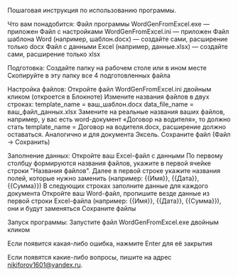 Пошаговая инструкция по использованию программы.

Что вам понадобится:
Файл программы WordGenFromExcel.exe — приложен
Файл с настройками WordGenFromExcel.ini — приложен
Файл шаблона Word (например, шаблон.docx) — создайте сами, расширение только docx
Файл с данными Excel (например, данные.xlsx) — создайте сами, расширение только xlsx

Подготовка:
Создайте папку на рабочем столе или в ином месте
Скопируйте в эту папку все 4 подготовленных файла

Настройка файлов:
Откройте файл WordGenFromExcel.ini двойным кликом (откроется в Блокноте)
Измените названия файлов в двух строках:
template_name = ваш_шаблон.docx
data_file_name = ваш_файл_данных.xlsx
Замените на реальные названия ваших файлов, например, у вас есть word-документ «Договор на водителя»,
то должно стать template_name = Договор на водителя.docx, расширение должно оставаться.
Аналогично и для документа Эксель.
Сохраните файл (Файл → Сохранить)

Заполнение данных:
Откройте ваш Excel-файл с данными
По первому столбцу формируются названия файлов, укажите в первой ячейке строки "Названия файлов".
Далее в первой строке укажите названия полей, которые нужно заменить (например: {{Имя}}, {{Дата}}, {{Сумма}})
В следующих строках заполните данные для каждого документа
Откройте ваш Word-файл, пропишите везде данные из первой строки Excel-файла (например: {{Имя}}, {{Дата}}, {{Сумма}}), они и будут заменяться
Сохраните файлы

Запуск программы:
Запустите файл WordGenFromExcel.exe двойным кликом

Если появится какая-либо ошибка, нажмите Enter для её закрытия

Если появятся какие-либо вопросы, пишите на адрес nikiforov1601@yandex.ru.
